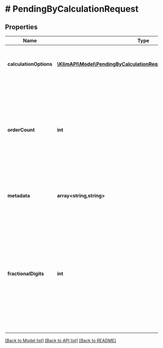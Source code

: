 # # PendingByCalculationRequest

## Properties

Name | Type | Description | Notes
------------ | ------------- | ------------- | -------------
**calculationOptions** | [**\KlimAPI\Model\PendingByCalculationRequestCalculationOptionsInner[]**](PendingByCalculationRequestCalculationOptionsInner.md) | An Array of [Calculation Options](https://klimapi.com/resources/factors). See the full list of supported options [here](https://klimapi.com/resources/factors). |
**orderCount** | **int** | The amount of pending Orders you want to receive. This is especially useful if you want to offer your customers several different projects for their compensation. | [optional] [default to 1]
**metadata** | **array<string,string>** | Add additional queryable information to the order as key-value pairs | [optional]
**fractionalDigits** | **int** | Normally, the calculation results are rounded to the nearest whole number. Specify here how many decimal places you would like to receive in addition. This only applies to calculation results, compensations are always made in whole kilograms | [optional] [default to 2]

[[Back to Model list]](../../README.md#models) [[Back to API list]](../../README.md#endpoints) [[Back to README]](../../README.md)

